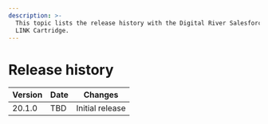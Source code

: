 ```yaml
---
description: >-
  This topic lists the release history with the Digital River Salesforce B2C
  LINK Cartridge.
---
```


# Release history

| Version | Date | Changes         |
| ------- | ---- | --------------- |
| 20.1.0  | TBD  | Initial release |
